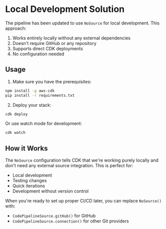 # Local Development Solution

The pipeline has been updated to use `NoSource` for local development. This approach:

1. Works entirely locally without any external dependencies
2. Doesn't require GitHub or any repository
3. Supports direct CDK deployments
4. No configuration needed

## Usage

1. Make sure you have the prerequisites:
```bash
npm install -g aws-cdk
pip install -r requirements.txt
```

2. Deploy your stack:
```bash
cdk deploy
```

Or use watch mode for development:
```bash
cdk watch
```

## How it Works

The `NoSource` configuration tells CDK that we're working purely locally and don't need any external source integration. This is perfect for:
- Local development
- Testing changes
- Quick iterations
- Development without version control

When you're ready to set up proper CI/CD later, you can replace `NoSource()` with:
- `CodePipelineSource.gitHub()` for GitHub
- `CodePipelineSource.connection()` for other Git providers